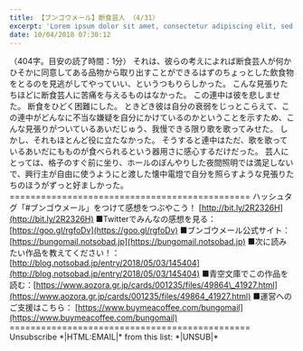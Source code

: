 ```yaml
---
title: 【ブンゴウメール】断食芸人 （4/31）
excerpt: 'Lorem ipsum dolor sit amet, consectetur adipiscing elit, sed do eiusmod tempor incididunt ut labore et dolore magna aliqua. Praesent elementum facilisis leo vel fringilla est ullamcorper eget. At imperdiet dui accumsan sit amet nulla facilisi morbi tempus.'
date: 10/04/2018 07:30:12
---
```


（404字。目安の読了時間：1分） それは、彼らの考えによれば断食芸人が何かひそかに同意してある品物から取り出すことができるはずのちょっとした飲食物をとるのを見逃がしてやっていい、というつもりらしかった。 こんな見張りたちほどに断食芸人に苦痛を与えるものはなかった。 この連中は彼を悲しませた。 断食をひどく困難にした。 ときどき彼は自分の衰弱をじっとこらえて、この連中がどんなに不当な嫌疑を自分にかけているのかということを示すため、こんな見張りがついているあいだじゅう、我慢できる限り歌を歌ってみせた。 しかし、それもほとんど役に立たなかった。 そうすると連中はただ、歌を歌っているあいだにもものが食べられるという器用さに感心するだけだった。 芸人にとっては、格子のすぐ前に坐り、ホールのぼんやりした夜間照明では満足しないで、興行主が自由に使うようにと渡した懐中電燈で自分を照らすような見張りたちのほうがずっと好ましかった。 ============================================== ハッシュタグ「#ブンゴウメール」をつけて感想をつぶやこう！ [http://bit.ly/2R2326H](http://bit.ly/2R2326H) ■Twitterでみんなの感想を見る：[https://goo.gl/rgfoDv](https://goo.gl/rgfoDv) ■ブンゴウメール公式サイト：[https://bungomail.notsobad.jp](https://bungomail.notsobad.jp) ■次に読みたい作品を教えてください！：[http://blog.notsobad.jp/entry/2018/05/03/145404](http://blog.notsobad.jp/entry/2018/05/03/145404) ■青空文庫でこの作品を読む：[https://www.aozora.gr.jp/cards/001235/files/49864\_41927.html](https://www.aozora.gr.jp/cards/001235/files/49864_41927.html) ■運営へのご支援はこちら： [https://www.buymeacoffee.com/bungomail](https://www.buymeacoffee.com/bungomail) ============================================== Unsubscribe \*|HTML:EMAIL|\* from this list: \*|UNSUB|\*